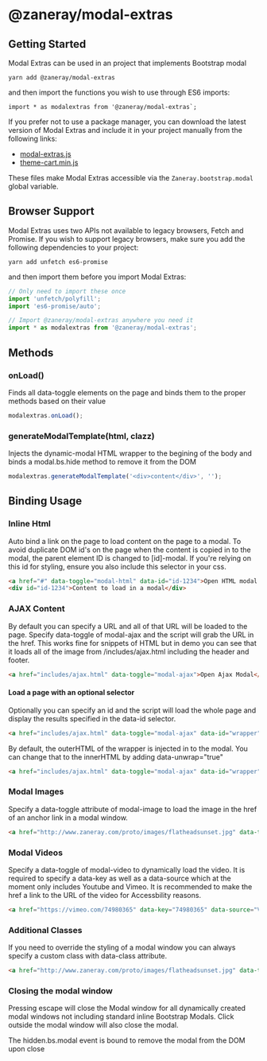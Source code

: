 # @zaneray/modal-extras


## Getting Started

Modal Extras can be used in an project that implements Bootstrap modal

```
yarn add @zaneray/modal-extras
```

and then import the functions you wish to use through ES6 imports:

```
import * as modalextras from '@zaneray/modal-extras`;
```

If you prefer not to use a package manager, you can download the latest version of Modal Extras and include it in your project manually from the following links:

- [modal-extras.js](http://unpkg.com/@zaneray/modal-extras@latest/dist/modal-extras.js)
- [theme-cart.min.js](http://unpkg.com/@zaneray/modal-extras@latest/dist/modal-extras.min.js)

These files make Modal Extras accessible via the `Zaneray.bootstrap.modal` global variable.

## Browser Support

Modal Extras uses two APIs not available to legacy browsers, Fetch and Promise. If you wish to support legacy browsers, make sure you add the following dependencies to your project:

```
yarn add unfetch es6-promise
```

and then import them before you import Modal Extras:

```js
// Only need to import these once
import 'unfetch/polyfill';
import 'es6-promise/auto';

// Import @zaneray/modal-extras anywhere you need it
import * as modalextras from '@zaneray/modal-extras';
```

## Methods

### onLoad()

Finds all data-toggle elements on the page and binds them to the proper methods based on their value

```js
modalextras.onLoad();
```

### generateModalTemplate(html, clazz)

Injects the dynamic-modal HTML wrapper to the begining of the body and binds a modal.bs.hide method to remove it from the DOM

```js
modalextras.generateModalTemplate('<div>content</div>', '');
```

## Binding Usage

### Inline Html

Auto bind a link on the page to load content on the page to a modal.  To avoid duplicate DOM id's on the page
when the content is copied in to the modal, the parent element ID is changed to [id]-modal.  If you're relying
on this id for styling, ensure you also include this selector in your css.

```html
<a href="#" data-toggle="modal-html" data-id="id-1234">Open HTML modal by ID</a>
<div id="id-1234">Content to load in a modal</div>
```

### AJAX Content
By default you can specify a URL and all of that URL will be loaded to the page. Specify data-toggle of modal-ajax 
and the script will grab the URL in the href. This works fine for snippets of HTML but in demo you can see that it 
loads all of the image from /includes/ajax.html including the header and footer.

```html
<a href="includes/ajax.html" data-toggle="modal-ajax">Open Ajax Modal</a>
```

#### Load a page with an optional selector

Optionally you can specify an id and the script will load the whole page and display the results specified in the data-id selector.

```html
<a href="includes/ajax.html" data-toggle="modal-ajax" data-id="wrapper">Open Ajax Modal and inject with Element id="wrapper" from response</a>
```

By default, the outerHTML of the wrapper is injected in to the modal.  You can change that to the innerHTML by adding data-unwrap="true"

```html
<a href="includes/ajax.html" data-toggle="modal-ajax" data-id="wrapper" data-unwrap="true">Open Ajax Modal and inject innerHTML of Element id="wrapper" from response</a>
```

### Modal Images

Specify a data-toggle attribute of modal-image to load the image in the href of an anchor link in a modal window.

```html
<a href="http://www.zaneray.com/proto/images/flatheadsunset.jpg" data-toggle="modal-image">Open horizontal Image Modal </a>
```

### Modal Videos

Specify a data-toggle of modal-video to dynamically load the video. It is required to specify a data-key as well as a data-source which at the moment only includes Youtube and Vimeo. It is recommended to make the href a link to the URL of the video for Accessbility reasons.

```html
<a href="https://vimeo.com/74980365" data-key="74980365" data-source="Vimeo" data-toggle="modal-video">Open Vimeo Video</a>
```

### Additional Classes

If you need to override the styling of a modal window you can always specify a custom class with data-class attribute.

```html
<a href="http://www.zaneray.com/proto/images/flatheadsunset.jpg" data-toggle="modal-image" data-class="my-additional-class">Open Image with Custom Class </a>
```

### Closing the modal window

Pressing escape will close the Modal window for all dynamically created modal windows not including standard inline Bootstrap Modals. Click outside the modal
window will also close the modal.

The hidden.bs.modal event is bound to remove the modal from the DOM upon close

